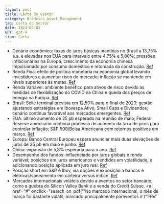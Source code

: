 ```yaml
---
layout: post
title: Carta_do_Gestor
category: Bradesco_Asset_Management
tag: Carta_do_Gestor
date: 2023-04-01
GPT: gpt-4
tipo: Carta
---
```


- Cenário econômico: taxas de juros básicas mantidas no Brasil a 13,75% a.a. e elevadas nos EUA para intervalo entre 4,75% e 5,00%; pressões inflacionárias na Europa; crescimento da economia chinesa impulsionado por consumo doméstico e retomada da construção.
<a href="#" onclick="search_on_pdf('CENÁRIO ECONÔMICOBRASIL: O Banco Central manteve a taxa de juros básica em 13,75% a.a., emdecisão ')">Ref</a>
- Renda Fixa: efeito de política monetária na economia global levando investidores a aumentar risco de mercado; inflação se mantendo em níveis superiores às metas.
<a href="#" onclick="search_on_pdf('PROJEÇÕESRENDA FIXAOs efeitos de política monetária na atividade econômica e inflação no mundo têm')">Ref</a>
- Renda Variável: ambiente benéfico para ativos de risco devido às medidas de flexibilização do COVID na China e queda dos preços de energia na Europa.
<a href="#" onclick="search_on_pdf('queda dos preços de energia na Europa completam um ambiente benéfico para os ativos de risco em ger')">Ref</a>
- Brasil: Selic terminal prevista em 12,50% para o final de 2023; gestão ajustando estratégias em Ibovespa Ativo, Small Caps e Dividendos; cenário continua favorável aos mercados emergentes.
<a href="#" onclick="search_on_pdf('recomposição dos impostos em combustíveis. Concluindo, a Bradesco Asset revisou suasexpectativas de')">Ref</a>
- EUA: último aumento de 25 pb esperado na reunião de maio; Federal Reserve americano continua processo de aumento da taxa de juros para controlar inflação; S&P 500/Bolsa Americana com retornos positivos em março.
<a href="#" onclick="search_on_pdf('juros, como o de tecnologia e comunicação, levando o S&P 500 ao território positivo nomês, mesmo co')">Ref</a>
- Europa: Banco Central Europeu espera anunciar mais duas elevações de juros de 25 pb em maio e junho.
<a href="#" onclick="search_on_pdf('Banco Central Europeu deverá anunciar pelo menos mais duas elevações de 25 pb dastaxas de juros, em')">Ref</a>
- China: expansão de 5,8% esperada para o ano.
<a href="#" onclick="search_on_pdf('grande medida pela menor demanda global. Esse resultado, portanto, reforça nossaexpectativa mais fa')">Ref</a>
- Desempenho dos fundos: influenciado por juros globais e renda variável; posições em juros americanos e vendidos em volatilidade, e adicionando posição aplicada em juro real.
<a href="#" onclick="search_on_pdf('geraram retornos positivos. Na renda fixa no Brasil, temos posições táticas aplicadas emjuros nomin')">Ref</a>
- Posição short em S&P e Ibov, via opções e exposição a bancos e elétricas/saneamento em carteira versus índice.
<a href="#" onclick="search_on_pdf('direcionadas à postergação do início do ciclo de corte de juros. Em Renda Variável, temosposições s')">Ref</a>
- Mercados internacionais voláteis devido a eventos no setor bancário, como a quebra do Silicon Valley Bank e a venda do Credit Suisse.
<a href="#" onclick="search_on_pdf('"No mercado internacional, o mês de março foi bastante volátil, marcado principalmente poreventos n')">Ref</a>
